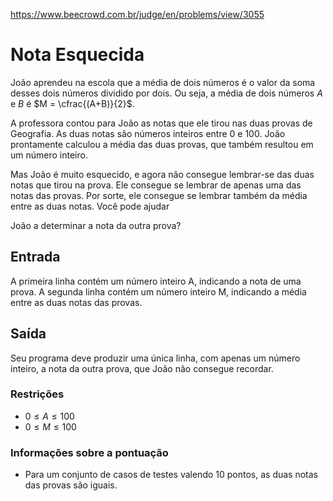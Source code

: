 https://www.beecrowd.com.br/judge/en/problems/view/3055

# Nota Esquecida

João aprendeu na escola que a média de dois números é o valor da soma desses
dois números dividido por dois. Ou seja, a média de dois números $A$ e $B$ é
$M = \cfrac{(A+B)}{2}$.

A professora contou para João as notas que ele tirou nas duas provas de
Geografia. As duas notas são números inteiros entre 0 e 100. João prontamente
calculou a média das duas provas, que também resultou em um número inteiro.

Mas João é muito esquecido, e agora não consegue lembrar-se das duas notas que
tirou na prova. Ele consegue se lembrar de apenas uma das notas das provas.
Por sorte, ele consegue se lembrar também da média entre as duas notas. Você
pode ajudar

João a determinar a nota da outra prova?

## Entrada

A primeira linha contém um número inteiro A, indicando a nota de uma prova. A
segunda linha contém um número inteiro M, indicando a média entre as duas
notas das provas.

## Saída

Seu programa deve produzir uma única linha, com apenas um número inteiro, a
nota da outra prova, que João não consegue recordar.

### Restrições

- $0 \leq A \leq 100$
- $0 \leq M \leq 100$

### Informações sobre a pontuação

- Para um conjunto de casos de testes valendo 10 pontos, as duas notas das
provas são iguais.
